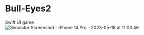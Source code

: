 # Bull-Eyes2
Swift UI game
![Simulator Screenshot - iPhone 14 Pro - 2023-05-18 at 11 03 46](https://github.com/iwy2th/Bull-Eyes2/assets/92966362/652627ff-1790-409f-b34b-426c30f690b2)
